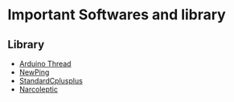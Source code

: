 # Important Softwares and library


## Library
* [Arduino Thread](https://github.com/ivanseidel/ArduinoThread)
* [NewPing](https://github.com/ivanseidel/ArduinoThread)
* [StandardCplusplus](https://github.com/maniacbug/StandardCplusplus)
* [Narcoleptic](https://code.google.com/p/narcoleptic/downloads/list)
